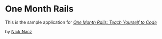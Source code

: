 # One Month Rails

This is the sample application for
[*One Month Rails: Teach Yourself to Code*](http://onemonthrails.com)

by [Nick Nacz](http://mattangriffel.com)